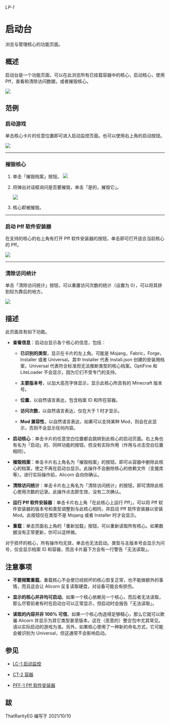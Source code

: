 *LP-1*

# 启动台

浏览与管理核心的功能页面。

## 概述

启动台是一个功能页面，可以在此浏览所有已挂载容器中的核心，启动核心，使用 Pff，查看和清除访问数据，或者摧毁核心。

![](https://img.gejiba.com/images/93020bbffe6b951c23fc2f28c22e8871.png)

## 范例

### 启动游戏

单击核心卡片的任意位置即可进入启动监控页面。也可以使用右上角的启动按钮。

![](https://img.gejiba.com/images/a48036200574f958085eb405355e06cd.png)

---

### 摧毁核心

1. 单击「摧毁档案」按钮。 ![](https://img.gejiba.com/images/be05b9e25354d27dfd1648178d960e4d.png)

2. 将弹出对话框询问是否要摧毁，单击「是的，摧毁它」。
   
   ![](https://img.gejiba.com/images/cc8cca4f857717ce590e2fb5214d23dc.png)

3. 核心即被摧毁。

---

### 启动 Pff 软件安装器

在支持的核心的右上角有打开 Pff 软件安装器的按钮，单击即可打开适合当前核心的 Pff。

![](https://img.gejiba.com/images/4c6b08467440195c9e74af24e871c8b4.png)

---

### 清除访问统计

单击「清除访问统计」按钮，可以重置访问次数的统计（设置为 0），可以将其排到较为靠后的地方。

![](https://img.gejiba.com/images/e1512ab17eac22cb383c9bcb78b66e10.png)

## 描述

此页面具有如下功能。

- **查看信息**：启动台显示各个核心的信息，包括：
  
  - **已识别的类型**，显示在卡片的左上角。可能是 Mojang，Fabric，Forge，Installer 或者 Universal。其中 Installer 代表 Install.json 创建的安装用档案，Universal 代表符合标准但无法推断类型的核心档案。OptiFine 和 LiteLoader 不会显示，因为它们不受专门的支持。
  
  - **主要版本号**，以加大高亮字体显示，显示此核心所具有的 Minecraft 版本号。
  
  - **位置**，以自然语言表达，包含档案 ID 和所在容器。
  
  - **访问次数**，以自然语言表达，仅在大于 1 时才显示。
  
  - **Mod 兼容性**，以自然语言表达，如果可以支持某种 Mod，则会在此显示，否则不会显示任何内容。

- **启动核心**：单击卡片的任意空白位置都会跳转到此核心的启动页面。右上角也有名为「启动」的、同样功能的按钮，但没有实际作用（作用与点击空白位置相同）。

- **摧毁档案**：单击卡片右上角名为「摧毁档案」的按钮，即可从容器中删除此核心的档案，使之不再在启动台显示。此操作不会删除核心的依赖文件（支援库等）。进行实际操作前，Alicorn 会向你确认。

- **清除访问统计**：单击卡片右上角名为「清除访问统计」的按钮，即可清除此核心使用次数的记录。此操作点击即生效，没有二次确认。

- **运行 Pff 软件安装器**：单击卡片右上角「在此核心上运行 Pff」，可以将 Pff 软件安装器的版本号和类型调整到与此核心相同，并启动 Pff 软件安装器以安装 Mod。此按钮仅在类型不是 Mojang 或者 Installer 时才会显示。

- **重载**：单击页面右上角的「重新加载」按钮，可以重新读取所有核心。如果数据没有正常更新，你可以这样做。

对于损坏的核心，所有操作均无效，单击也无法启动。类型与主版本号会显示为问号，仅会显示档案 ID 和容器，而且卡片最下方会有一行警告「无法读取」。

## 注意事项

- **不要频繁重载**。重载核心不会使已经损坏的核心恢复正常，也不能做额外的事情，而且这会让 Alicorn 反复读取硬盘，对设备可能会有损伤。

- **显示的核心并非均可启动**。如果一个核心依赖另一个核心，而后者无法读取，那么尽管前者有时在启动台可以正常显示，但启动时会报告「无法读取」。

- **读取的内容并非 100% 可信**。如果一个核心伪造得足够精心，那么它就可以欺骗 Alicorn 并显示为其它类型甚至版本。这在（恶意的）整合包中尤其常见。请以实际启动的游戏为准。另外，如果核心使用了一种新的命名方式，它可能会被识别为 Universal，但这通常不会影响启动。

## 参见

- [LC-1 启动监控](/LC-1.md)

- [CT-2 容器](/CT-2.md)

- [PFF-1 Pff 软件安装器](/PFF-1.md)

## 跋

ThatRarityEG 编写于 2021/10/10
